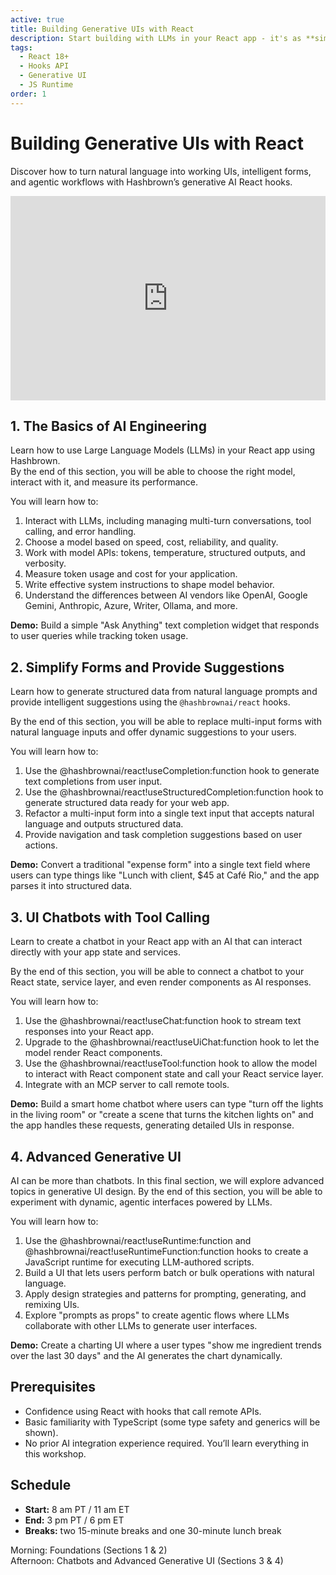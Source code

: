 ```yaml
---
active: true
title: Building Generative UIs with React
description: Start building with LLMs in your React app - it's as **simple as a hook**. In this course, we'll learn the basics of AI engineering, Hashbrown hooks to simplify forms and provide suggestions, how to build chat interfaces and exposing React components to the LLM, and advanced generative UI using Hashbrown's JS runtime.
tags:
  - React 18+
  - Hooks API
  - Generative UI
  - JS Runtime
order: 1
---
```


# Building Generative UIs with React

<p class="subtitle">Discover how to turn natural language into working UIs, intelligent forms, and agentic workflows with Hashbrown’s generative AI React hooks.</p>

<div style="position: relative; padding-bottom: 64.90384615384616%; height: 0;"><iframe src="https://www.loom.com/embed/9469f2fc28364094b5bf8c10c1a58ae6?sid=7925a4d8-2669-4790-a774-7746923ff250" frameborder="0" webkitallowfullscreen mozallowfullscreen allowfullscreen style="position: absolute; top: 0; left: 0; width: 100%; height: 100%;"></iframe></div>

## 1. The Basics of AI Engineering

Learn how to use Large Language Models (LLMs) in your React app using Hashbrown.  
By the end of this section, you will be able to choose the right model, interact with it, and measure its performance.

You will learn how to:

1. Interact with LLMs, including managing multi-turn conversations, tool calling, and error handling.
2. Choose a model based on speed, cost, reliability, and quality.
3. Work with model APIs: tokens, temperature, structured outputs, and verbosity.
4. Measure token usage and cost for your application.
5. Write effective system instructions to shape model behavior.
6. Understand the differences between AI vendors like OpenAI, Google Gemini, Anthropic, Azure, Writer, Ollama, and more.

**Demo:** Build a simple "Ask Anything" text completion widget that responds to user queries while tracking token usage.

## 2. Simplify Forms and Provide Suggestions

Learn how to generate structured data from natural language prompts and provide intelligent suggestions using the `@hashbrownai/react` hooks.

By the end of this section, you will be able to replace multi-input forms with natural language inputs and offer dynamic suggestions to your users.

You will learn how to:

1. Use the @hashbrownai/react!useCompletion:function hook to generate text completions from user input.
2. Use the @hashbrownai/react!useStructuredCompletion:function hook to generate structured data ready for your web app.
3. Refactor a multi-input form into a single text input that accepts natural language and outputs structured data.
4. Provide navigation and task completion suggestions based on user actions.

**Demo:** Convert a traditional "expense form" into a single text field where users can type things like "Lunch with client, $45 at Café Rio," and the app parses it into structured data.

## 3. UI Chatbots with Tool Calling

Learn to create a chatbot in your React app with an AI that can interact directly with your app state and services.

By the end of this section, you will be able to connect a chatbot to your React state, service layer, and even render components as AI responses.

You will learn how to:

1. Use the @hashbrownai/react!useChat:function hook to stream text responses into your React app.
2. Upgrade to the @hashbrownai/react!useUiChat:function hook to let the model render React components.
3. Use the @hashbrownai/react!useTool:function hook to allow the model to interact with React component state and call your React service layer.
4. Integrate with an MCP server to call remote tools.

**Demo:** Build a smart home chatbot where users can type "turn off the lights in the living room" or "create a scene that turns the kitchen lights on" and the app handles these requests, generating detailed UIs in response.

## 4. Advanced Generative UI

AI can be more than chatbots. In this final section, we will explore advanced topics in generative UI design. By the end of this section, you will be able to experiment with dynamic, agentic interfaces powered by LLMs.

You will learn how to:

1. Use the @hashbrownai/react!useRuntime:function and @hashbrownai/react!useRuntimeFunction:function hooks to create a JavaScript runtime for executing LLM-authored scripts.
2. Build a UI that lets users perform batch or bulk operations with natural language.
3. Apply design strategies and patterns for prompting, generating, and remixing UIs.
4. Explore "prompts as props" to create agentic flows where LLMs collaborate with other LLMs to generate user interfaces.

**Demo:** Create a charting UI where a user types "show me ingredient trends over the last 30 days" and the AI generates the chart dynamically.

## Prerequisites

- Confidence using React with hooks that call remote APIs.
- Basic familiarity with TypeScript (some type safety and generics will be shown).
- No prior AI integration experience required. You’ll learn everything in this workshop.

## Schedule

- **Start:** 8 am PT / 11 am ET
- **End:** 3 pm PT / 6 pm ET
- **Breaks:** two 15-minute breaks and one 30-minute lunch break

Morning: Foundations (Sections 1 & 2)  
Afternoon: Chatbots and Advanced Generative UI (Sections 3 & 4)
